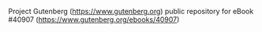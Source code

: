 Project Gutenberg (https://www.gutenberg.org) public repository for eBook #40907 (https://www.gutenberg.org/ebooks/40907)

